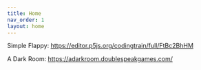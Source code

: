 ```yaml
---
title: Home
nav_order: 1
layout: home
---
```


Simple Flappy:
https://editor.p5js.org/codingtrain/full/FtBc2BhHM

A Dark Room:
https://adarkroom.doublespeakgames.com/
